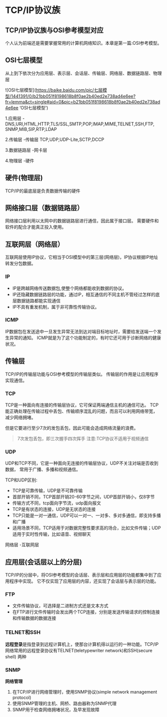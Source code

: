 # TCP/IP协议族
## TCP/IP协议族与OSI参考模型对应
个人认为前端还是需要掌握常用的计算机网络知识。本章是第一篇:OSI参考模型。

## OSI七层模型
从上到下依次分为应用层、表示层、会话层、传输层、网络层、数据链路层、物理层

![OSI七层模型](https://baike.baidu.com/pic/七层模型/1441391/0/b21bb051f8198618b8f0ae2b40ed2e738ad4e6ee?fr=lemma&ct=single#aid=0&pic=b21bb051f8198618b8f0ae2b40ed2e738ad4e6ee ‘OSI七层模型’)
   
1.应用层 -DNS,URI,HTML,HTTP,TLS/SSL,SMTP,POP,IMAP,MIME,TELNET,SSH,FTP,
SNMP,MIB,SIP,RTP,LDAP

2.传输层 -传输层 TCP,UDP,UDP-Lite,SCTP,DCCP

3.数据链路层 -网卡层

4.物理层 -硬件

## 硬件(物理层)
TCP/IP的最底层是负责数据传输的硬件

## 网络接口层（数据链路层）
网络接口层利用以太网中的数据链路层进行通信，因此属于接口层。
需要硬件和软件的配合才能真正投入使用。

## 互联网层（网络层）
互联网层使用IP协议，它相当于OSI模型中的第三层(网络层)，IP协议根据IP地址
转发分包数据。

### IP
+ IP是跨越网络传送数据包,使整个网络都能收到数据的协议。
+ IP还隐藏数据链路层的功能，通过IP，相互通信的不同主机不管经过怎样的底层数据链路都能实现通信
+ IP不具有重发机制，属于非可靠性传输协议。

### ICMP
IP数据包在发送途中一旦发生异常无法到达对端目标地址时，需要给发送端一个发生异常的通知。
ICMP就是为了这个功能制定的，有时它还可用于诊断网络的健康状况。

## 传输层
TCP/IP的传输层功能与OSI参考模型的传输层类似。
传输层的作用是让应用程序实现通信。

### TCP
TCP是一种面向有连接的传输层协议，它可保证两端通信主机的通信可达。
TCP能正确处理在传输过程中丢包、传输顺序混乱的问题，而且可以利用网络带宽，
减少网络拥堵。

但是它要进行至少7次的发包丢包，因此可能会造成网络流量的浪费。
> 7次发包丢包，即三次握手四次挥手
>注意:TCP协议不适用于视频通信

### UDP
UDP和TCP不同，它是一种面向无连接的传输层协议，UDP不关注对端是否收到数据，
常用于广播、多播和视频通信。

TCP和UDP区别:
+ TCP是可靠传输，UDP是不可靠传输
+ 首部开销不同，TCP首部开销20-60字节之间，UDP首部开销小，仅8字节
+ 传输方式不同，tcp面向字节流，udp面向报文
+ TCP是有状态的连接，UDP是无状态的连接
+ TCP只能是一对一通信，UDP可以一对一、一对多、多对多通信，即支持多播和广播
+ 适用场景不同，TCP适用于对数据完整性要求高的场合，比如文件传输；UDP适用于实时性传输，比如语音、视频聊天

网络层 -互联网层

## 应用层(会话层以上的分层)
TCP/IP的分层中，将OSI参考模型的会话层、表示层和应用层的功能都集中到了应用程序中实现。
它不仅实现了应用层的内容，还实现了会话层与表示层的功能。

### FTP
+ 文件传输协议，可选择是二进制方式还是文本方式
+ 在FTP进行文件传输时会发出两个TCP连接，分别是发送传输请求的控制连接
和传输数据的数据连接

### TELNET和SSH
**远程登录**是指登录到远程计算机上，使那台计算机得以运行的一种功能。TCP/IP网络常用的远程登录协议有TELNET(teletypewriter network)和SSH(secure shell)
两种

### SNMP
**网络管理**
1. 在TCP/IP进行网络管理时，使用SNMP协议(simple network management protocol)
2. 使用SNMP管理的主机、网桥、路由器称为SNMP代理
3. SNMP用于检查网络拥堵状况，及早发现故障




